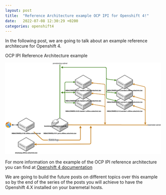 ```yaml
---
layout: post
title:  "Reference Architecture example OCP IPI for Openshift 4!"
date:   2022-07-08 12:30:29 +0200
categories: openshift4
---
```

In the following post, we are going to talk about an example reference architecure for Openshift 4.



OCP IPI Reference Architecture example

![OCP IPI Reference Architecture](/assets/images/oxtechnix.lan.png)


For more information on the example of the OCP IPI reference architecture you can find at [Openshift 4 documentation][openshift-doc]

We are going to build the future posts on different topics over this example so by the end of the series of the posts you will achieve to have the Openshift 4.X installed on your baremetal hosts.


[openshift-doc]: https://docs.openshift.com/container-platform/4.8/installing/installing_bare_metal_ipi/ipi-install-overview.html
[openshift-cli-linux]:   https://access.redhat.com/downloads/content/290
[openshift-pull-secret]: https://console.redhat.com/openshift/install/pull-secret
[podman-doc]: https://podman.io/getting-started/installation
[must-gather-images]: https://docs.openshift.com/container-platform/4.7/support/gathering-cluster-data.html
[offline-registry]: https://midu16.github.io/openshift4/2022/07/09/offline-registry.html
